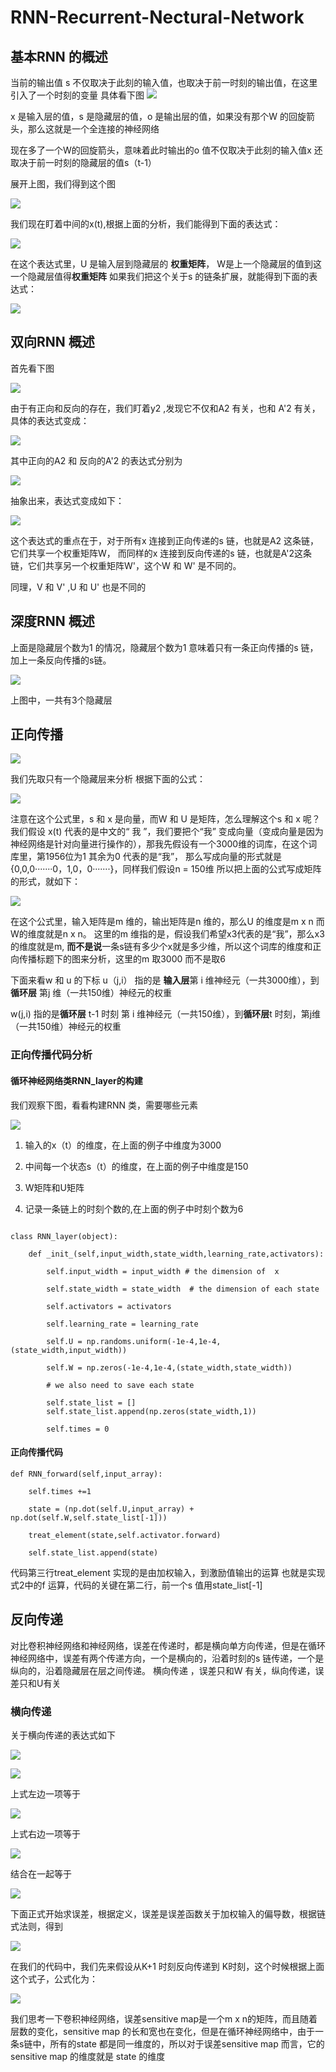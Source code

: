 # RNN-Recurrent-Nectural-Network

## 基本RNN 的概述

当前的输出值 s 不仅取决于此刻的输入值，也取决于前一时刻的输出值，在这里引入了一个时刻的变量
具体看下图
![](https://github.com/WuFan1992/RNN-Recurrent-Nectural-Network/blob/master/image/1.jpg)

x 是输入层的值，s 是隐藏层的值，o 是输出层的值，如果没有那个W 的回旋箭头，那么这就是一个全连接的神经网络

现在多了一个W的回旋箭头，意味着此时输出的o 值不仅取决于此刻的输入值x 还取决于前一时刻的隐藏层的值s（t-1）

展开上图，我们得到这个图

![](https://github.com/WuFan1992/RNN-Recurrent-Nectural-Network/blob/master/image/2.jpg)

我们现在盯着中间的x(t),根据上面的分析，我们能得到下面的表达式：

![](https://github.com/WuFan1992/RNN-Recurrent-Nectural-Network/blob/master/image/3.png)

在这个表达式里，U 是输入层到隐藏层的 **权重矩阵**， W是上一个隐藏层的值到这一个隐藏层值得**权重矩阵**
如果我们把这个关于s 的链条扩展，就能得到下面的表达式：

![](https://github.com/WuFan1992/RNN-Recurrent-Nectural-Network/blob/master/image/4.PNG)


## 双向RNN 概述

首先看下图

![](https://github.com/WuFan1992/RNN-Recurrent-Nectural-Network/blob/master/image/5.png)

由于有正向和反向的存在，我们盯着y2 ,发现它不仅和A2 有关，也和 A'2 有关，具体的表达式变成：

![](https://github.com/WuFan1992/RNN-Recurrent-Nectural-Network/blob/master/image/6.PNG)


其中正向的A2 和 反向的A'2 的表达式分别为

![](https://github.com/WuFan1992/RNN-Recurrent-Nectural-Network/blob/master/image/7.PNG)

抽象出来，表达式变成如下：

![](https://github.com/WuFan1992/RNN-Recurrent-Nectural-Network/blob/master/image/8.PNG)


这个表达式的重点在于，对于所有x 连接到正向传递的s 链，也就是A2 这条链，它们共享一个权重矩阵W， 而同样的x 连接到反向传递的s 链，也就是A'2这条链，它们共享另一个权重矩阵W'，这个W 和 W' 是不同的。

同理，V 和 V' ,U 和 U' 也是不同的


## 深度RNN 概述

上面是隐藏层个数为1 的情况，隐藏层个数为1 意味着只有一条正向传播的s 链，加上一条反向传播的s链。


![](https://github.com/WuFan1992/RNN-Recurrent-Nectural-Network/blob/master/image/9.png)

上图中，一共有3个隐藏层

## 正向传播

![](https://github.com/WuFan1992/RNN-Recurrent-Nectural-Network/blob/master/image/10.png)

我们先取只有一个隐藏层来分析
根据下面的公式：

![](https://github.com/WuFan1992/RNN-Recurrent-Nectural-Network/blob/master/image/11.PNG)


注意在这个公式里，s 和 x 是向量，而W 和 U 是矩阵，怎么理解这个s 和 x 呢？
我们假设 x(t) 代表的是中文的“ 我 ”，我们要把个“我” 变成向量（变成向量是因为神经网络是针对向量进行操作的），那我先假设有一个3000维的词库，在这个词库里，第1956位为1 其余为0 代表的是“我”， 那么写成向量的形式就是 {0,0,0·······0，1,0，0·······}，同样我们假设n = 150维
所以把上面的公式写成矩阵的形式，就如下：

![](https://github.com/WuFan1992/RNN-Recurrent-Nectural-Network/blob/master/image/12.PNG)

在这个公式里，输入矩阵是m 维的，输出矩阵是n 维的，那么U 的维度是m x n 而 W的维度就是n x n。 这里的m 维指的是，假设我们希望x3代表的是“我”，那么x3的维度就是m, **而不是说**一条s链有多少个x就是多少维，所以这个词库的维度和正向传播标题下的图来分析，这里的m 取3000 而不是取6

下面来看w 和 u 的下标
u（j,i） 指的是 **输入层**第 i 维神经元（一共3000维），到**循环层** 第j 维（一共150维）神经元的权重


w(j,i) 指的是**循环层** t-1 时刻 第 i 维神经元（一共150维），到**循环层**t 时刻，第j维（一共150维）神经元的权重

### 正向传播代码分析
#### 循环神经网络类RNN_layer的构建

我们观察下图，看看构建RNN 类，需要哪些元素


![](https://github.com/WuFan1992/RNN-Recurrent-Nectural-Network/blob/master/image/10.png)

1. 输入的x（t）的维度，在上面的例子中维度为3000

2. 中间每一个状态s（t）的维度，在上面的例子中维度是150

3. W矩阵和U矩阵

4. 记录一条链上的时刻个数的,在上面的例子中时刻个数为6

```

class RNN_layer(object):

    def _init_(self,input_width,state_width,learning_rate,activators):

        self.input_width = input_width # the dimension of  x

        self.state_width = state_width  # the dimension of each state

        self.activators = activators

        self.learning_rate = learning_rate

        self.U = np.randoms.uniform(-1e-4,1e-4,(state_width,input_width))

        self.W = np.zeros(-1e-4,1e-4,(state_width,state_width))

        # we also need to save each state

        self.state_list = []
        self.state_list.append(np.zeros(state_width,1))

        self.times = 0
```


#### 正向传播代码


```
def RNN_forward(self,input_array):

    self.times +=1

    state = (np.dot(self.U,input_array) + np.dot(self.W,self.state_list[-1]))

    treat_element(state,self.activator.forward)

    self.state_list.append(state)
```
代码第三行treat_element 实现的是由加权输入，到激励值输出的运算
也就是实现式2中的f 运算，代码的关键在第二行，前一个s 值用state_list[-1]




## 反向传递

对比卷积神经网络和神经网络，误差在传递时，都是横向单方向传递，但是在循环神经网络中，误差有两个传递方向，一个是横向的，沿着时刻的s 链传递，一个是纵向的，沿着隐藏层在层之间传递。
横向传递 ，误差只和W 有关，纵向传递，误差只和U有关

### 横向传递

关于横向传递的表达式如下

![](https://github.com/WuFan1992/RNN-Recurrent-Nectural-Network/blob/master/image/13.PNG)


![](https://github.com/WuFan1992/RNN-Recurrent-Nectural-Network/blob/master/image/14.PNG)

上式左边一项等于

![](https://github.com/WuFan1992/RNN-Recurrent-Nectural-Network/blob/master/image/15.PNG)

上式右边一项等于

![](https://github.com/WuFan1992/RNN-Recurrent-Nectural-Network/blob/master/image/16.PNG)

结合在一起等于

![](https://github.com/WuFan1992/RNN-Recurrent-Nectural-Network/blob/master/image/17.PNG)

下面正式开始求误差，根据定义，误差是误差函数关于加权输入的偏导数，根据链式法则，得到

![](https://github.com/WuFan1992/RNN-Recurrent-Nectural-Network/blob/master/image/18.PNG)

在我们的代码中，我们先来假设从K+1 时刻反向传递到 K时刻，这个时候根据上面这个式子，公式化为：

![](https://github.com/WuFan1992/RNN-Recurrent-Nectural-Network/blob/master/image/19.JPG)


我们思考一下卷积神经网络，误差sensitive map是一个m x n的矩阵，而且随着层数的变化，sensitive map 的长和宽也在变化，但是在循环神经网络中，由于一条s链中，所有的state 都是同一维度的，所以对于误差sensitive map 而言，它的sensitive map 的维度就是 state 的维度
